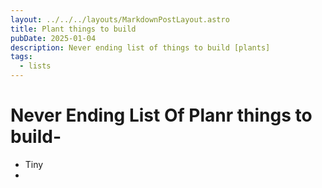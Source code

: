 ```yaml
---
layout: ../../../layouts/MarkdownPostLayout.astro
title: Plant things to build
pubDate: 2025-01-04
description: Never ending list of things to build [plants]
tags:
  - lists
---
```

# Never Ending List Of Planr things to build-
-  Tiny 
- 
